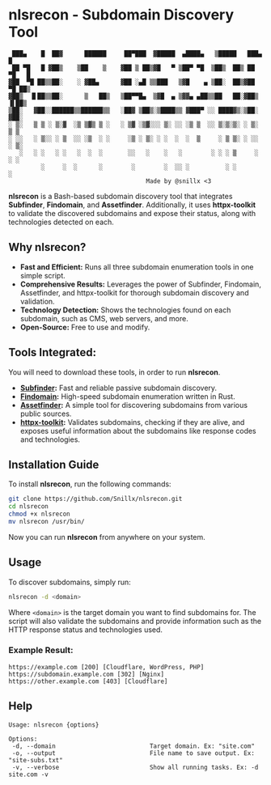 
# **nlsrecon - Subdomain Discovery Tool**

```
 ███▄    █  ██▓      ██████     ██▀███  ▓█████  ▄████▄   ▒█████   ███▄    █
 ██ ▀█   █ ▓██▒    ▒██    ▒    ▓██ ▒ ██▒▓█   ▀ ▒██▀ ▀█  ▒██▒  ██▒ ██ ▀█   █
▓██  ▀█ ██▒▒██░    ░ ▓██▄      ▓██ ░▄█ ▒▒███   ▒▓█    ▄ ▒██░  ██▒▓██  ▀█ ██▒
▓██▒  ▐▌██▒▒██░      ▒   ██▒   ▒██▀▀█▄  ▒▓█  ▄ ▒▓▓▄ ▄██▒▒██   ██░▓██▒  ▐▌██▒
▒██░   ▓██░░██████▒▒██████▒▒   ░██▓ ▒██▒░▒████▒▒ ▓███▀ ░░ ████▓▒░▒██░   ▓██░
░ ▒░   ▒ ▒ ░ ▒░▓  ░▒ ▒▓▒ ▒ ░   ░ ▒▓ ░▒▓░░░ ▒░ ░░ ░▒ ▒  ░░ ▒░▒░▒░ ░ ▒░   ▒ ▒
░ ░░   ░ ▒░░ ░ ▒  ░░ ░▒  ░ ░     ░▒ ░ ▒░ ░ ░  ░  ░  ▒     ░ ▒ ▒░ ░ ░░   ░ ▒░
   ░   ░ ░   ░ ░   ░  ░  ░       ░░   ░    ░   ░        ░ ░ ░ ▒     ░   ░ ░
         ░     ░  ░      ░        ░        ░  ░░ ░          ░ ░           ░
                                      Made by @snillx <3
```

**nlsrecon** is a Bash-based subdomain discovery tool that integrates **Subfinder**, **Findomain**, and **Assetfinder**. Additionally, it uses **httpx-toolkit** to validate the discovered subdomains and expose their status, along with technologies detected on each.

## **Why nlsrecon?**

- **Fast and Efficient:** Runs all three subdomain enumeration tools in one simple script.
- **Comprehensive Results:** Leverages the power of Subfinder, Findomain, Assetfinder, and httpx-toolkit for thorough subdomain discovery and validation.
- **Technology Detection:** Shows the technologies found on each subdomain, such as CMS, web servers, and more.
- **Open-Source:** Free to use and modify.

## **Tools Integrated:**

 You will need to download these tools, in order to run **nlsrecon**.

- **[Subfinder](https://github.com/projectdiscovery/subfinder):** Fast and reliable passive subdomain discovery.
- **[Findomain](https://github.com/Findomain/Findomain):** High-speed subdomain enumeration written in Rust.
- **[Assetfinder](https://github.com/tomnomnom/assetfinder):** A simple tool for discovering subdomains from various public sources.
- **[httpx-toolkit](https://www.kali.org/tools/httpx-toolkit/):** Validates subdomains, checking if they are alive, and exposes useful information about the subdomains like response codes and technologies.

## **Installation Guide**

To install **nlsrecon**, run the following commands:

```bash
git clone https://github.com/Snillx/nlsrecon.git
cd nlsrecon
chmod +x nlsrecon
mv nlsrecon /usr/bin/
```

Now you can run **nlsrecon** from anywhere on your system.

## **Usage**

To discover subdomains, simply run:

```bash
nlsrecon -d <domain>
```

Where `<domain>` is the target domain you want to find subdomains for. The script will also validate the subdomains and provide information such as the HTTP response status and technologies used.

### **Example Result:**

```
https://example.com [200] [Cloudflare, WordPress, PHP]
https://subdomain.example.com [302] [Nginx]
https://other.example.com [403] [Cloudflare]
```

## **Help**

```
Usage: nlsrecon {options}

Options:
 -d, --domain                          Target domain. Ex: "site.com"
 -o, --output                          File name to save output. Ex: "site-subs.txt"
 -v, --verbose                         Show all running tasks. Ex: -d site.com -v
```

